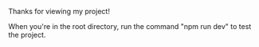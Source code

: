 Thanks for viewing my project!

When you're in the root directory, run the command "npm run dev" to test the project.
